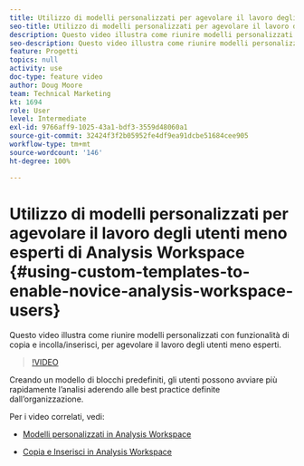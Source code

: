 ```yaml
---
title: Utilizzo di modelli personalizzati per agevolare il lavoro degli utenti meno esperti di Analysis Workspace
seo-title: Utilizzo di modelli personalizzati per agevolare il lavoro degli utenti meno esperti di Analysis Workspace
description: Questo video illustra come riunire modelli personalizzati con funzionalità di copia e incolla/inserisci, per agevolare il lavoro degli utenti meno esperti.
seo-description: Questo video illustra come riunire modelli personalizzati con funzionalità di copia e incolla/inserisci, per agevolare il lavoro degli utenti meno esperti.
feature: Progetti
topics: null
activity: use
doc-type: feature video
author: Doug Moore
team: Technical Marketing
kt: 1694
role: User
level: Intermediate
exl-id: 9766aff9-1025-43a1-bdf3-3559d48060a1
source-git-commit: 32424f3f2b05952fe4df9ea91dcbe51684cee905
workflow-type: tm+mt
source-wordcount: '146'
ht-degree: 100%

---
```


# Utilizzo di modelli personalizzati per agevolare il lavoro degli utenti meno esperti di Analysis Workspace {#using-custom-templates-to-enable-novice-analysis-workspace-users}

Questo video illustra come riunire modelli personalizzati con funzionalità di copia e incolla/inserisci, per agevolare il lavoro degli utenti meno esperti.

>[!VIDEO](https://video.tv.adobe.com/v/23234/?quality=12)

Creando un modello di blocchi predefiniti, gli utenti possono avviare più rapidamente l’analisi aderendo alle best practice definite dall’organizzazione.

Per i video correlati, vedi:

* [Modelli personalizzati in Analysis Workspace](https://experienceleague.adobe.com/docs/analytics-learn/tutorials/analysis-workspace/analysis-workspace-basics/create-manage-custom-templates-in-analysis-workspace.html?lang=it#analysis-workspace)

* [Copia e Inserisci in Analysis Workspace](https://experienceleague.adobe.com/docs/analytics-learn/tutorials/analysis-workspace/navigating-workspace-projects/copy-insert-analysis-workspace.html?lang=it#analysis-workspace)
